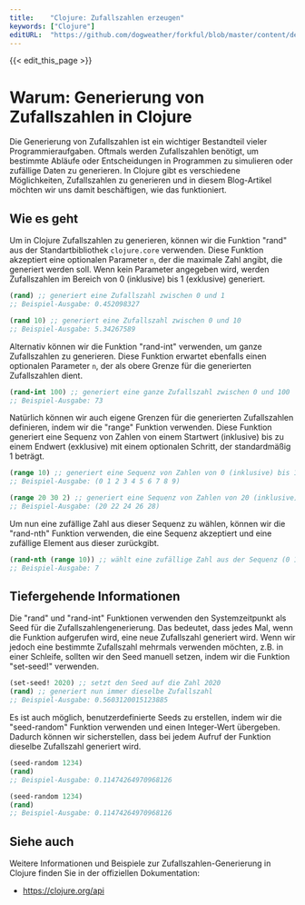 ```yaml
---
title:    "Clojure: Zufallszahlen erzeugen"
keywords: ["Clojure"]
editURL:  "https://github.com/dogweather/forkful/blob/master/content/de/clojure/generating-random-numbers.md"
---
```


{{< edit_this_page >}}

# Warum: Generierung von Zufallszahlen in Clojure

Die Generierung von Zufallszahlen ist ein wichtiger Bestandteil vieler Programmieraufgaben. Oftmals werden Zufallszahlen benötigt, um bestimmte Abläufe oder Entscheidungen in Programmen zu simulieren oder zufällige Daten zu generieren. In Clojure gibt es verschiedene Möglichkeiten, Zufallszahlen zu generieren und in diesem Blog-Artikel möchten wir uns damit beschäftigen, wie das funktioniert.

## Wie es geht

Um in Clojure Zufallszahlen zu generieren, können wir die Funktion "rand" aus der Standartbibliothek `clojure.core` verwenden. Diese Funktion akzeptiert eine optionalen Parameter `n`, der die maximale Zahl angibt, die generiert werden soll. Wenn kein Parameter angegeben wird, werden Zufallszahlen im Bereich von 0 (inklusive) bis 1 (exklusive) generiert.

```Clojure
(rand) ;; generiert eine Zufallszahl zwischen 0 und 1
;; Beispiel-Ausgabe: 0.452098327

(rand 10) ;; generiert eine Zufallszahl zwischen 0 und 10
;; Beispiel-Ausgabe: 5.34267589
```

Alternativ können wir die Funktion "rand-int" verwenden, um ganze Zufallszahlen zu generieren. Diese Funktion erwartet ebenfalls einen optionalen Parameter `n`, der als obere Grenze für die generierten Zufallszahlen dient.

```Clojure
(rand-int 100) ;; generiert eine ganze Zufallszahl zwischen 0 und 100
;; Beispiel-Ausgabe: 73
```

Natürlich können wir auch eigene Grenzen für die generierten Zufallszahlen definieren, indem wir die "range" Funktion verwenden. Diese Funktion generiert eine Sequenz von Zahlen von einem Startwert (inklusive) bis zu einem Endwert (exklusive) mit einem optionalen Schritt, der standardmäßig 1 beträgt.

```Clojure
(range 10) ;; generiert eine Sequenz von Zahlen von 0 (inklusive) bis 10 (exklusive) mit einem Schritt von 1
;; Beispiel-Ausgabe: (0 1 2 3 4 5 6 7 8 9)

(range 20 30 2) ;; generiert eine Sequenz von Zahlen von 20 (inklusive) bis 30 (exklusive) mit einem Schritt von 2
;; Beispiel-Ausgabe: (20 22 24 26 28)
```

Um nun eine zufällige Zahl aus dieser Sequenz zu wählen, können wir die "rand-nth" Funktion verwenden, die eine Sequenz akzeptiert und eine zufällige Element aus dieser zurückgibt.

```Clojure
(rand-nth (range 10)) ;; wählt eine zufällige Zahl aus der Sequenz (0 1 2 3 4 5 6 7 8 9)
;; Beispiel-Ausgabe: 7
```

## Tiefergehende Informationen

Die "rand" und "rand-int" Funktionen verwenden den Systemzeitpunkt als Seed für die Zufallszahlengenerierung. Das bedeutet, dass jedes Mal, wenn die Funktion aufgerufen wird, eine neue Zufallszahl generiert wird. Wenn wir jedoch eine bestimmte Zufallszahl mehrmals verwenden möchten, z.B. in einer Schleife, sollten wir den Seed manuell setzen, indem wir die Funktion "set-seed!" verwenden.

```Clojure
(set-seed! 2020) ;; setzt den Seed auf die Zahl 2020
(rand) ;; generiert nun immer dieselbe Zufallszahl
;; Beispiel-Ausgabe: 0.5603120015123885
```

Es ist auch möglich, benutzerdefinierte Seeds zu erstellen, indem wir die "seed-random" Funktion verwenden und einen Integer-Wert übergeben. Dadurch können wir sicherstellen, dass bei jedem Aufruf der Funktion dieselbe Zufallszahl generiert wird.

```Clojure
(seed-random 1234)
(rand)
;; Beispiel-Ausgabe: 0.11474264970968126

(seed-random 1234)
(rand)
;; Beispiel-Ausgabe: 0.11474264970968126
```

## Siehe auch

Weitere Informationen und Beispiele zur Zufallszahlen-Generierung in Clojure finden Sie in der offiziellen Dokumentation: 
- https://clojure.org/api